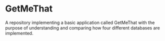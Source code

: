 # GetMeThat
A repository implementing a basic application called GetMeThat with the purpose of understanding and comparing how four different databases are implemented.
